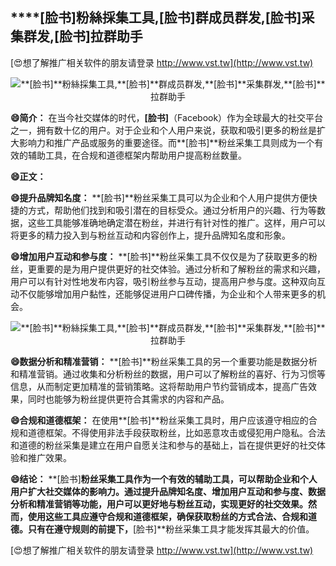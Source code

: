 ## ****[脸书]**粉絲採集工具,**[脸书]**群成员群发,**[脸书]**采集群发,**[脸书]**拉群助手**

[😍想了解推广相关软件的朋友请登录 http://www.vst.tw](http://www.vst.tw)

 <center><img src="https://vst.tw/MP4/tuiguang/png/6.png" alt="**[脸书]**粉絲採集工具,**[脸书]**群成员群发,**[脸书]**采集群发,**[脸书]**拉群助手"></center>

**😄简介：**
在当今社交媒体的时代，**[脸书]**（Facebook）作为全球最大的社交平台之一，拥有数十亿的用户。对于企业和个人用户来说，获取和吸引更多的粉丝是扩大影响力和推广产品或服务的重要途径。而**[脸书]**粉丝采集工具则成为一个有效的辅助工具，在合规和道德框架内帮助用户提高粉丝数量。

**😄正文：**

**😄提升品牌知名度：**
**[脸书]**粉丝采集工具可以为企业和个人用户提供方便快捷的方式，帮助他们找到和吸引潜在的目标受众。通过分析用户的兴趣、行为等数据，这些工具能够准确地确定潜在粉丝，并进行有针对性的推广。这样，用户可以将更多的精力投入到与粉丝互动和内容创作上，提升品牌知名度和形象。

**😄增加用户互动和参与度：**
**[脸书]**粉丝采集工具不仅仅是为了获取更多的粉丝，更重要的是为用户提供更好的社交体验。通过分析和了解粉丝的需求和兴趣，用户可以有针对性地发布内容，吸引粉丝参与互动，提高用户参与度。这种双向互动不仅能够增加用户黏性，还能够促进用户口碑传播，为企业和个人带来更多的机会。

 <center><img src="https://vst.tw/MP4/tuiguang/png/6.png" alt="**[脸书]**粉絲採集工具,**[脸书]**群成员群发,**[脸书]**采集群发,**[脸书]**拉群助手"></center>

**😄数据分析和精准营销：**
**[脸书]**粉丝采集工具的另一个重要功能是数据分析和精准营销。通过收集和分析粉丝的数据，用户可以了解粉丝的喜好、行为习惯等信息，从而制定更加精准的营销策略。这将帮助用户节约营销成本，提高广告效果，同时也能够为粉丝提供更符合其需求的内容和产品。

**😄合规和道德框架：**
在使用**[脸书]**粉丝采集工具时，用户应该遵守相应的合规和道德框架。不得使用非法手段获取粉丝，比如恶意攻击或侵犯用户隐私。合法和道德的粉丝采集是建立在用户自愿关注和参与的基础上，旨在提供更好的社交体验和推广效果。

**😄结论：**
**[脸书]**粉丝采集工具作为一个有效的辅助工具，可以帮助企业和个人用户扩大社交媒体的影响力。通过提升品牌知名度、增加用户互动和参与度、数据分析和精准营销等功能，用户可以更好地与粉丝互动，实现更好的社交效果。然而，使用这些工具应遵守合规和道德框架，确保获取粉丝的方式合法、合规和道德。只有在遵守规则的前提下，**[脸书]**粉丝采集工具才能发挥其最大的价值。

[😍想了解推广相关软件的朋友请登录 http://www.vst.tw](http://www.vst.tw)



